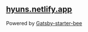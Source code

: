 ## [hyuns.netlify.app](https://hyuns.netlify.app/)

Powered by [Gatsby-starter-bee](https://github.com/JaeYeopHan/gatsby-starter-bee)
